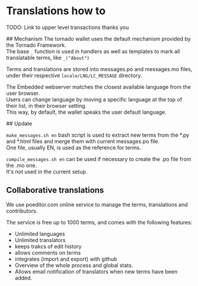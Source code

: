 # Translations how to

TODO: Link to upper level transactions thanks you

## Mechanism
The tornado wallet uses the default mechanism provided by the Tornado Framework.  
The base `_` function is used in handlers as well as templates to mark all translatable terms, like `_("About")`

Terms and translations are stored into messages.po and messages.mo files, under their respective `locale/LNG/LC_MESSAGE` directory.

The Embedded webserver matches the closest available language from the user browser.  
Users can change language by moving a specific language at the top of their list, in their browser setting.  
This way, by default, the wallet speaks the user default language.

## Update

`make_messages.sh en` bash script is used to extract new terms from the *.py and *.html files and merge them with current messages.po file.  
One file, usually EN, is used as the reference for terms.

`compile_messages.sh en` can be used if necessary to create the .po file from the .mo one.  
It's not used in the current setup.

## Collaborative translations

We use poeditor.com online service to manage the terms, translations and contributors.

The service is free up to 1000 terms, and comes with the following features:

- Unlimited languages
- Unlimited translators
- keeps trakcs of edit history
- allows comments on terms 
- integrates (import and export) with github
- Overview of the whole process and global stats.
- Allows email notification of translators when new terms have been added. 
